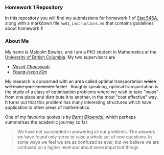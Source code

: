 ### Homework 1 Repository

In this repository you will find my submissions for homework 1 of [Stat 545A](http://stat545.com/), along with a markdown file ```hw01_instructions.md``` that contains guidelines about homework 1!


### About Me

My name is Malcolm Bowles, and I am a PhD student in Mathematics at the [University of British Columbia](https://www.ubc.ca). My two supervisors are

* [*Nassif Ghoussoub*](http://www.birs.ca/~nassif/)
* [*Young-Heon Kim*](http://www.math.ubc.ca/~yhkim/)

My research is concerned with an area called optimal transportation ~~which will make your commute faster~~ . Roughly speaking, optimal transportation is the study of a class of optimisation problems where we wish to take "mass" from one place and distribute it to another, in the most "cost effective" way. It turns out that this problem has many interesting structures which have application to other areas of mathematics.

One of my favourite quotes is by [*Bernt Øksendal*](https://www.springer.com/gp/book/9783540047582), which perhaps summarises the academic journey so far:

>We have not succeeded in answering all our problems. The answers we have found only serve to raise a whole set of new questions. In some ways we feel we are as confused as ever, but we believe we are confused on a higher level and about more important things.


